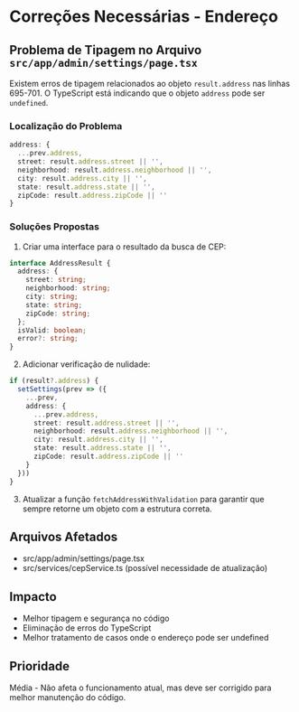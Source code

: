 # Correções Necessárias - Endereço

## Problema de Tipagem no Arquivo `src/app/admin/settings/page.tsx`

Existem erros de tipagem relacionados ao objeto `result.address` nas linhas 695-701. O TypeScript está indicando que o objeto `address` pode ser `undefined`.

### Localização do Problema
```typescript
address: {
  ...prev.address,
  street: result.address.street || '',
  neighborhood: result.address.neighborhood || '',
  city: result.address.city || '',
  state: result.address.state || '',
  zipCode: result.address.zipCode || ''
}
```

### Soluções Propostas

1. Criar uma interface para o resultado da busca de CEP:
```typescript
interface AddressResult {
  address: {
    street: string;
    neighborhood: string;
    city: string;
    state: string;
    zipCode: string;
  };
  isValid: boolean;
  error?: string;
}
```

2. Adicionar verificação de nulidade:
```typescript
if (result?.address) {
  setSettings(prev => ({
    ...prev,
    address: {
      ...prev.address,
      street: result.address.street || '',
      neighborhood: result.address.neighborhood || '',
      city: result.address.city || '',
      state: result.address.state || '',
      zipCode: result.address.zipCode || ''
    }
  }))
}
```

3. Atualizar a função `fetchAddressWithValidation` para garantir que sempre retorne um objeto com a estrutura correta.

## Arquivos Afetados
- src/app/admin/settings/page.tsx
- src/services/cepService.ts (possível necessidade de atualização)

## Impacto
- Melhor tipagem e segurança no código
- Eliminação de erros do TypeScript
- Melhor tratamento de casos onde o endereço pode ser undefined

## Prioridade
Média - Não afeta o funcionamento atual, mas deve ser corrigido para melhor manutenção do código. 